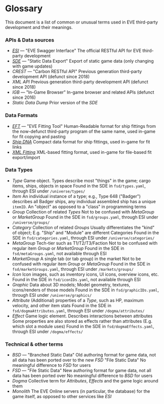 # Glossary

This document is a list of common or unusual terms used in EVE third-party development and their meanings.

### APIs & Data sources

* [*ESI*](../services/esi/overview.md) — "EVE Swagger Interface"
  The official RESTful API for EVE third-party development
* [*SDE*](../services/static-data/index.md) — "Static Data Export"
  Export of static game data (only changing with game updates)
* *CREST* — "Carbon RESTful API"
  Previous generation third-party development API (defunct since 2018)
* *XML API*
  Previous generation third-party development API (defunct since 2018)
* *IGB* — "In-Game Browser"
  In-game browser and related APIs (defunct since 2016)
* *Static Data Dump*
  Prior version of the *SDE*

### Data Formats

* [*EFT*](./fitting.md#eft) — "EVE Fitting Tool"
  Human-Readable format for ship fittings from the now-defunct third-party program of the same name, used in-game for fit copying and pasting
* [*Ship DNA*](./fitting.md#dna)
  Compact data format for ship fittings, used in-game for fit links
* [*XML Fitting*](./fitting.md#xml)
  XML-based fitting format, used in-game for file-based fit export/import

### Data Types

* *Type*
  Game object. Types describe most "things" in the game; cargo items, ships, objects in space
  Found in the SDE in `fsd/types.yaml`, through ESI under `/universe/types/`
* *Item*
  An individual instance of a type; e.g., Type 648 ("Badger") describes all Badger ships, any individual assembled ship has a unique `itemID`.
  An "object" as opposed to a "class" in programming terms
* *Group*
  Collection of related *Types*
  Not to be confused with *MetaGroup* or *MarketGroup*
  Found in the SDE in `fsd/groups.yaml`, through ESI under `/universe/groups/`
* *Category*
  Collection of related *Groups*
  Usually differentiates the "kind" of object; E.g. "Ship" and "Module" are different Categories
  Found in the SDE in `fsd/categories.yaml`, through ESI under `/universe/categories/`
* *MetaGroup*
  Tech-tier such as T1/T2/T3/Faction
  Not to be confused with regular item *Group* or *MarketGroup*
  Found in the SDE in `fsd/metaGroups.yaml`, not available through ESI
* *MarketGroup*
  A single tab (or tab group) in the market
  Not to be confused with regular item *Group* or *MetaGroup*
  Found in the SDE in `fsd/marketGroups.yaml`, through ESI under `/markets/groups/`
* *Icon*
  Icon images, such as inventory icons, UI icons, overview icons, etc.
  Found in the SDE in `fsd/iconIDs.yaml`, not available through ESI
* *Graphic*
  Data about 3D models; Model geometry, textures, icons/renders of those models
  Found in the SDE in `fsd/graphicIDs.yaml`, through ESI under `/universe/graphics/`
* *Attribute*
  (Additional) properties of a *Type*, such as HP, maximum velocity, and other item stats
  Found in the SDE in `fsd/dogmaAttributes.yaml`, through ESI under `/dogma/attributes/`
* *Effect*
  Game logic element. Describes interactions between attributes
  Some properties are also stored as effects rather than attributes (E.g. which slot a module uses)
  Found in the SDE in `fsd/dogmaEffects.yaml`, through ESI under `/dogma/effects/`

### Technical & other terms

* *BSD* — "Branched Static Data"
  Old authoring format for game data, not all data has been ported over to the new *FSD* "File Static Data"
  No meaningful difference to *FSD* for users
* *FSD* — "File Static Data"
  New authoring format for game data, not all data has been ported over
  No meaningful difference to *BSD* for users
* *Dogma*
  Collective term for *Attributes*, *Effects* and the game logic around them
* *Monolith*
  The EVE Online servers (in particular, the database) for the game itself, as opposed to other services like *ESI*
